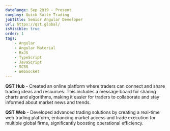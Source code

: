 ```yaml
---
dateRange: Sep 2019 - Present
company: Quick Suite Trading
jobTitle: Senior Angular Developer
url: https://qst.global/
isVisible: true
order: 1
tags:
    - Angular
    - Angular Material
    - RxJS
    - TypeScript
    - JavaScript
    - SCSS
    - WebSocket
---
```


**QST Hub** - Created an online platform where traders can connect and share trading ideas and resources. This includes a message board for sharing charts and algorithms, making it easier for traders to collaborate and stay informed about market news and trends.

**QST Web** - Developed advanced trading solutions by creating a real-time web trading platform, enhancing market access and trade execution for multiple global firms, significantly boosting operational efficiency.

